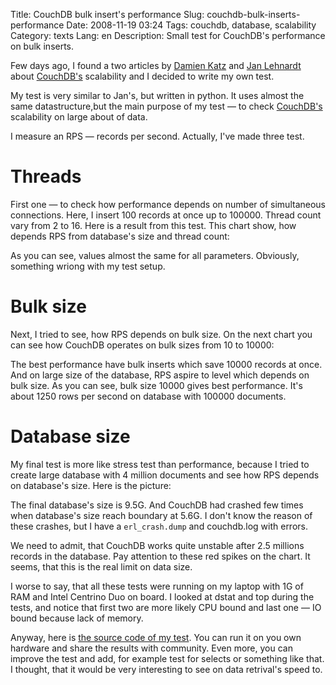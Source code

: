 Title: CouchDB bulk insert's performance
Slug: couchdb-bulk-inserts-performance
Date: 2008-11-19 03:24
Tags: couchdb, database, scalability
Category: texts
Lang: en
Description: Small test for CouchDB's performance on bulk inserts.

Few days ago, I found a two articles by [Damien Katz][katz] and [Jan Lehnardt][jan] about [CouchDB's][couchdb] scalability and I decided to write my own test.

My test is very similar to Jan's, but written in python. It uses almost the same datastructure,but the main purpose of my test — to check [CouchDB's][couchdb] scalability on large about of data.

I measure an RPS — records per second. Actually, I've made three test.

Threads
=====

First one — to check how performance depends on number of simultaneous connections. Here, I insert 100 records at once up to 100000. Thread count vary from 2 to 16. Here is a result from this test. This chart show, how depends RPS from database's size and thread count:

<inline type="media.photo" id="3" class="center" />

As you can see, values almost the same for all parameters. Obviously, something wriong with my test setup.

Bulk size
======

Next, I tried to see, how RPS depends on bulk size. On the next chart you can see how CouchDB operates on bulk sizes from 10 to 10000:

<inline type="media.photo" id="2" class="center" />

The best performance have bulk inserts which save 10000 records at once. And on large size of the database, RPS aspire to level which depends on bulk size. As you can see, bulk size 10000 gives best performance. It's about 1250 rows per second on database with 100000 documents.

Database size
=========

My final test is more like stress test than performance, because I tried to create large database with 4 million documents and see how RPS depends on database's size. Here is the picture:

<inline type="media.photo" id="4" class="center" />

The final database's size is 9.5G. And CouchDB had crashed few times when database's size reach boundary at 5.6G. I don't know the reason of these crashes, but I have a `erl_crash.dump` and couchdb.log with errors.

We need to admit, that CouchDB works quite unstable after 2.5 millions records in the database. Pay attention to these red spikes on the chart. It seems, that this is the real limit on data size. 

I worse to say, that all these tests were running on my laptop with 1G of RAM and Intel Centrino Duo on board. I looked at dstat and top during the tests, and notice that first two are more likely CPU bound and last one — IO bound because lack of memory.

Anyway, here is [the source code of my test][test-code]. You can run it on you own hardware and share the results with community. Even more, you can improve the test and add, for example test for selects or something like that. I thought, that it would be very interesting to see on data retrival's speed to.

[katz]: http://damienkatz.net/2007/12/couchdb_perform_1.html
[jan]: http://userprimary.net/user/2007/12/16/a-quick-look-at-couchdb-performance/
[couchdb]: http://couchdb.org/
[test-code]: http://github.com/svetlyak40wt/couchdb-performance-tests/